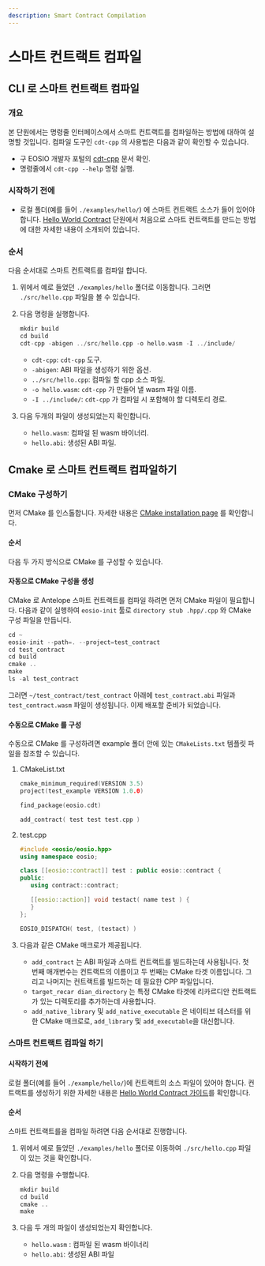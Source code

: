```yaml
---
description: Smart Contract Compilation
---
```


# 스마트 컨트랙트 컴파일

## CLI 로 스마트 컨트랙트 컴파일

### 개요

본 단원에서는 명령줄 인터페이스에서 스마트 컨트랙트를 컴파일하는 방법에 대하여 설명할 것입니다. 컴파일 도구인 `cdt-cpp` 의 사용법은 다음과 같이 확인할 수 있습니다.

* 구 EOSIO 개발자 포털의 [cdt-cpp](https://developers.eos.io/manuals/eosio.cdt/v1.8/command-reference/eosio-cpp) 문서 확인.
* 명령줄에서 `cdt-cpp --help` 명령 실행.

### 시작하기 전에

* 로컬 폴더(예를 들어 `./examples/hello/`) 에 스마트 컨트랙트 소스가 들어 있어야 합니다. [Hello World Contract](../contract-dev-workflow/hello-world-contract.md) 단원에서 처음으로 스마트 컨트랙트를 만드는 방법에 대한 자세한 내용이 소개되어 있습니다.

### 순서

다음 순서대로 스마트 컨트랙트를 컴파일 합니다.

1. 위에서 예로 들었던 `./examples/hello` 폴더로 이동합니다. 그러면 `./src/hello.cpp` 파일을 볼 수 있습니다.
2.  다음 명령을 실행합니다.

    ```cpp
    mkdir build
    cd build
    cdt-cpp -abigen ../src/hello.cpp -o hello.wasm -I ../include/
    ```

    * `cdt-cpp`: `cdt-cpp` 도구.
    * `-abigen`: ABI 파일을 생성하기 위한 옵션.
    * `../src/hello.cpp`: 컴파일 할 cpp 소스 파일.
    * `-o hello.wasm`: `cdt-cpp` 가 만들어 낼 wasm 파일 이름.
    * `-I ../include/`: `cdt-cpp` 가 컴파일 시 포함해야 할 디렉토리 경로.
3. 다음 두개의 파일이 생성되었는지 확인합니다.
   * `hello.wasm`: 컴파일 된 wasm 바이너리.
   * `hello.abi`: 생성된 ABI 파일.

## Cmake 로 스마트 컨트랙트 컴파일하기

### CMake 구성하기

먼저 CMake 를 인스톨합니다. 자세한 내용은 [CMake installation page](https://cmake.org/install/) 를 확인합니다.

#### 순서

다음 두 가지 방식으로 CMake 를 구성할 수 있습니다.

#### 자동으로 CMake 구성을 생성

CMake 로 Antelope 스마트 컨트랙트를 컴파일 하려면 먼저 CMake 파일이 필요합니다. 다음과 같이 실행하여 `eosio-init` 툴로 `directory stub .hpp/.cpp` 와 CMake 구성 파일을 만듭니다.

```cpp
cd ~
eosio-init --path=. --project=test_contract
cd test_contract
cd build
cmake ..
make
ls -al test_contract
```

그러면 `~/test_contract/test_contract` 아래에 `test_contract.abi` 파일과 `test_contract.wasm` 파일이 생성됩니다. 이제 배포할 준비가 되었습니다.

#### 수동으로 CMake 를 구성

수동으로 CMake 를 구성하려면 example 폴더 안에 있는 `CMakeLists.txt` 템플릿 파일을 참조할 수 있습니다.

1.  CMakeList.txt

    ```cpp
    cmake_minimum_required(VERSION 3.5)
    project(test_example VERSION 1.0.0)

    find_package(eosio.cdt)

    add_contract( test test test.cpp )
    ```
2.  test.cpp

    ```cpp
    #include <eosio/eosio.hpp>
    using namespace eosio;

    class [[eosio::contract]] test : public eosio::contract {
    public:
       using contract::contract;

       [[eosio::action]] void testact( name test ) {
       }
    };

    EOSIO_DISPATCH( test, (testact) )
    ```
3. 다음과 같은 CMake 매크로가 제공됩니다.
   * `add_contract` 는 ABI 파일과 스마트 컨트랙트를 빌드하는데 사용됩니다. 첫 번째 매개변수는 컨트랙트의 이름이고 두 번째는 CMake 타겟 이름입니다. 그리고 나머지는 컨트랙트를 빌드하는 데 필요한 CPP 파일입니다.
   * `target_recar dian_directory` 는 특정 CMake 타겟에 리카르디안 컨트랙트가 있는 디렉토리를 추가하는데 사용합니다.
   * `add_native_library` 및 `add_native_executable` 은 네이티브 테스터를 위한 CMake 매크로로, `add_library` 및 `add_executable`을 대신합니다.

### 스마트 컨트랙트 컴파일 하기

#### 시작하기 전에

로컬 폴더(예를 들어 `./example/hello/`)에 컨트랙트의 소스 파일이 있어야 합니다. 컨트랙트를 생성하기 위한 자세한 내용은 [Hello World Contract 가이드](https://developers.eos.io/welcome/latest/smart-contract-guides/hello-world)를 확인합니다.

#### 순서

스마트 컨트랙트를을 컴파일 하려면 다음 순서대로 진행합니다.

1. 위에서 예로 들었던 `./examples/hello` 폴더로 이동하여 `./src/hello.cpp` 파일이 있는 것을 확인합니다.
2.  다음 명령을 수행합니다.

    ```cpp
    mkdir build
    cd build
    cmake ..
    make
    ```
3. 다음 두 개의 파일이 생성되었는지 확인합니다.
   * `hello.wasm` : 컴파일 된 wasm 바이너리
   * `hello.abi`: 생성된 ABI 파일
